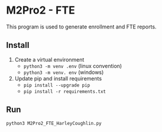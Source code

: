 # M2Pro2 - FTE
This program is used to generate enrollment and FTE reports.

## Install
1. Create a virtual environment
    - `python3 -m venv .env` (linux convention)
    - `python3 -m venv. env` (windows)
2. Update pip and install requirements
    - `pip install --upgrade pip`
    - `pip install -r requirements.txt`

## Run
`python3 M2Pro2_FTE_HarleyCoughlin.py`
